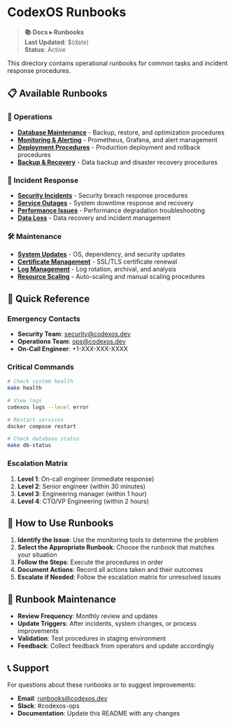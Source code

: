 # CodexOS Runbooks

> **📚 Docs ▸ Runbooks**  
> **Last Updated**: $(date)  
> **Status**: Active

This directory contains operational runbooks for common tasks and incident response procedures.

## 📋 Available Runbooks

### 🔧 Operations
- **[Database Maintenance](database-maintenance.md)** - Backup, restore, and optimization procedures
- **[Monitoring & Alerting](monitoring-alerting.md)** - Prometheus, Grafana, and alert management
- **[Deployment Procedures](deployment.md)** - Production deployment and rollback procedures
- **[Backup & Recovery](backup-recovery.md)** - Data backup and disaster recovery procedures

### 🚨 Incident Response
- **[Security Incidents](security-incidents.md)** - Security breach response procedures
- **[Service Outages](service-outages.md)** - System downtime response and recovery
- **[Performance Issues](performance-issues.md)** - Performance degradation troubleshooting
- **[Data Loss](data-loss.md)** - Data recovery and incident management

### 🛠️ Maintenance
- **[System Updates](system-updates.md)** - OS, dependency, and security updates
- **[Certificate Management](certificate-management.md)** - SSL/TLS certificate renewal
- **[Log Management](log-management.md)** - Log rotation, archival, and analysis
- **[Resource Scaling](resource-scaling.md)** - Auto-scaling and manual scaling procedures

## 🚀 Quick Reference

### Emergency Contacts
- **Security Team**: security@codexos.dev
- **Operations Team**: ops@codexos.dev
- **On-Call Engineer**: +1-XXX-XXX-XXXX

### Critical Commands
```bash
# Check system health
make health

# View logs
codexos logs --level error

# Restart services
docker compose restart

# Check database status
make db-status
```

### Escalation Matrix
1. **Level 1**: On-call engineer (immediate response)
2. **Level 2**: Senior engineer (within 30 minutes)
3. **Level 3**: Engineering manager (within 1 hour)
4. **Level 4**: CTO/VP Engineering (within 2 hours)

## 📖 How to Use Runbooks

1. **Identify the Issue**: Use the monitoring tools to determine the problem
2. **Select the Appropriate Runbook**: Choose the runbook that matches your situation
3. **Follow the Steps**: Execute the procedures in order
4. **Document Actions**: Record all actions taken and their outcomes
5. **Escalate if Needed**: Follow the escalation matrix for unresolved issues

## 🔄 Runbook Maintenance

- **Review Frequency**: Monthly review and updates
- **Update Triggers**: After incidents, system changes, or process improvements
- **Validation**: Test procedures in staging environment
- **Feedback**: Collect feedback from operators and update accordingly

## 📞 Support

For questions about these runbooks or to suggest improvements:
- **Email**: runbooks@codexos.dev
- **Slack**: #codexos-ops
- **Documentation**: Update this README with any changes
